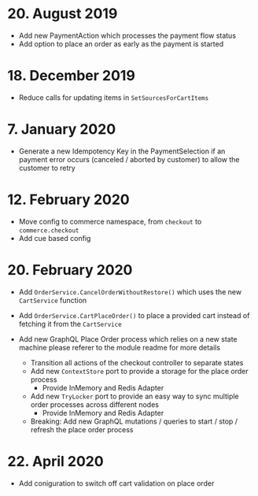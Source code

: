 # 20. August 2019
* Add new PaymentAction which processes the payment flow status
* Add option to place an order as early as the payment is started

# 18. December 2019
* Reduce calls for updating items in `SetSourcesForCartItems`

# 7. January 2020
* Generate a new Idempotency Key in the PaymentSelection if an payment error occurs (canceled / aborted by customer) to allow the customer to retry

# 12. February 2020
* Move config to commerce namespace, from `checkout` to `commerce.checkout`
* Add cue based config

# 20. February 2020
* Add `OrderService.CancelOrderWithoutRestore()` which uses the new `CartService` function
* Add `OrderService.CartPlaceOrder()` to place a provided cart instead of fetching it from the `CartService`

* Add new GraphQL Place Order process which relies on a new state machine please referer to the module readme for more details
    * Transition all actions of the checkout controller to separate states
    * Add new `ContextStore` port to provide a storage for the place order process
        * Provide InMemory and Redis Adapter
    * Add new `TryLocker` port to provide an easy way to sync multiple order processes across different nodes
        * Provide InMemory and Redis Adapter
    * Breaking: Add new GraphQL mutations / queries to start / stop / refresh the place order process

# 22. April 2020
* Add coniguration to switch off cart validation on place order
